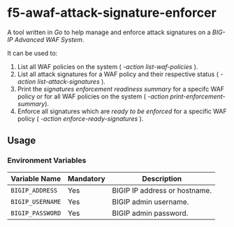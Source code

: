 # f5-awaf-attack-signature-enforcer

A tool written in *Go* to help manage and enforce attack signatures on a *BIG-IP Advanced WAF System*. 

It can be used to:

1. List all WAF policies on the system ( *-action list-waf-policies* ). 
2. List all attack signatures for a WAF policy and their respective status ( *-action list-attack-signatures* ). 
3. Print the *signatures enforcement readiness summary* for a specifc WAF policy or for all WAF policies on the system ( *-action print-enforcement-summary*).
4. Enforce all signatures which are *ready to be enforced* for a specific WAF policy ( *-action enforce-ready-signatures* ).

## Usage 

### Environment Variables

|  Variable Name  | Mandatory |          Description            |
|-----------------|-----------|---------------------------------|
| `BIGIP_ADDRESS` |    Yes    | BIGIP IP address or hostname.   |
| `BIGIP_USERNAME`|    Yes    | BIGIP admin username.           |
| `BIGIP_PASSWORD`|    Yes    | BIGIP admin password.           |

